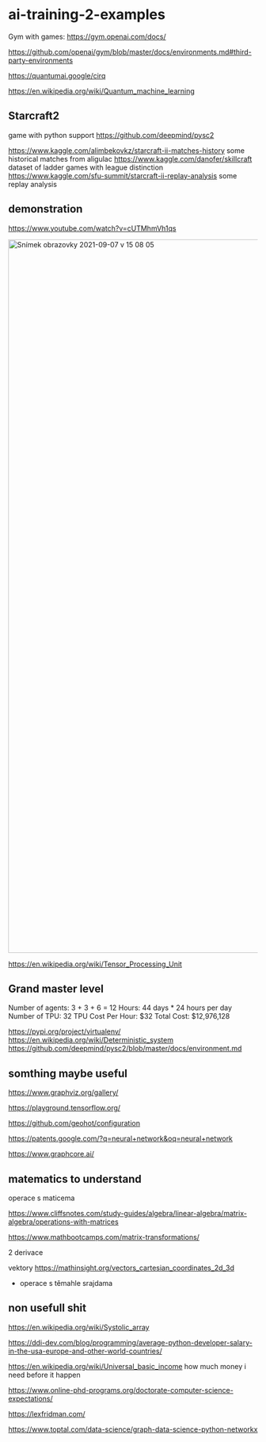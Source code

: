 # ai-training-2-examples

Gym with games:
https://gym.openai.com/docs/

https://github.com/openai/gym/blob/master/docs/environments.md#third-party-environments

https://quantumai.google/cirq

https://en.wikipedia.org/wiki/Quantum_machine_learning


Starcraft2
----------

game with python support
https://github.com/deepmind/pysc2

https://www.kaggle.com/alimbekovkz/starcraft-ii-matches-history some historical matches from aligulac
https://www.kaggle.com/danofer/skillcraft dataset of ladder games with league distinction
https://www.kaggle.com/sfu-summit/starcraft-ii-replay-analysis some replay analysis

demonstration
----------------
https://www.youtube.com/watch?v=cUTMhmVh1qs


<img width="1440" alt="Snímek obrazovky 2021-09-07 v 15 08 05" src="https://user-images.githubusercontent.com/3868751/132359108-f3732651-4a3a-4c69-8af6-4af418e55372.png">

https://en.wikipedia.org/wiki/Tensor_Processing_Unit

Grand master level
------------------
Number of agents: 3 + 3 + 6 = 12
Hours: 44 days * 24 hours per day
Number of TPU: 32
TPU Cost Per Hour: $32
Total Cost: $12,976,128

https://pypi.org/project/virtualenv/
https://en.wikipedia.org/wiki/Deterministic_system
https://github.com/deepmind/pysc2/blob/master/docs/environment.md

somthing maybe useful
------------------------
https://www.graphviz.org/gallery/

https://playground.tensorflow.org/

https://github.com/geohot/configuration

https://patents.google.com/?q=neural+network&oq=neural+network

https://www.graphcore.ai/

matematics to understand
---------------------------
operace s maticema

https://www.cliffsnotes.com/study-guides/algebra/linear-algebra/matrix-algebra/operations-with-matrices

https://www.mathbootcamps.com/matrix-transformations/

2 derivace 

vektory
https://mathinsight.org/vectors_cartesian_coordinates_2d_3d

+ operace s těmahle srajdama

non usefull shit
-------------------
https://en.wikipedia.org/wiki/Systolic_array

https://ddi-dev.com/blog/programming/average-python-developer-salary-in-the-usa-europe-and-other-world-countries/

https://en.wikipedia.org/wiki/Universal_basic_income
how much money i need before it happen

https://www.online-phd-programs.org/doctorate-computer-science-expectations/

https://lexfridman.com/

https://www.toptal.com/data-science/graph-data-science-python-networkx
